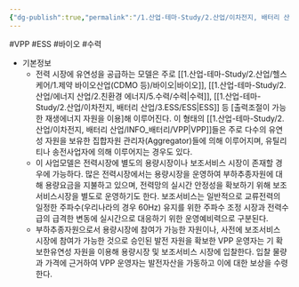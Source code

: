 ```yaml
---
{"dg-publish":true,"permalink":"/1.산업-테마-Study/2.산업/이차전지, 배터리 산업/INFO_배터리/유연성 공급 모델/","created":"2024-11-20T21:02:27.697+09:00","updated":"2025-06-03T20:07:21.564+09:00"}
---
```


#VPP #ESS #바이오 #수력 

- 기본정보
	- 전력 시장에 유연성을 공급하는 모델은 주로 [[1.산업-테마-Study/2.산업/헬스케어/1.제약 바이오산업(CDMO 등)/바이오\|바이오]], [[1.산업-테마-Study/2.산업/에너지 산업/2.친환경 에너지/5.수력/수력\|수력]], [[1.산업-테마-Study/2.산업/이차전지, 배터리 산업/3.ESS/ESS\|ESS]] 등 [출력조절이 가능한 재생에너지 자원을 이용]해 이루어진다. 이 형태의 [[1.산업-테마-Study/2.산업/이차전지, 배터리 산업/INFO_배터리/VPP\|VPP]]들은 주로 다수의 유연성 자원을 보유한 집합자원 관리자(Aggregator)들에 의해 이루어지며, 유틸리티나 송전사업자에 의해 이루어지는 경우도 있다.
	- 이 사업모델은 전력시장에 별도의 용량시장이나 보조서비스 시장이 존재할 경우에 가능하다. 많은 전력시장에서는 용량시장을 운영하여 부하추종자원에 대해 용량요금을 지불하고 있으며, 전력망의 실시간 안정성을 확보하기 위해 보조서비스시장을 별도로 운영하기도 한다. 보조서비스는 일반적으로 교류전력의 일정한 주파수(우리나라의 경우 60Hz) 유지를 위한 주파수 조정 시장과 전력수급의 급격한 변동에 실시간으로 대응하기 위한 운영예비력으로 구분된다.
	- 부하추종자원으로서 용량시장에 참여가 가능한 자원이나, 사전에 보조서비스 시장에 참여가 가능한 것으로 승인된 발전 자원을 확보한 VPP 운영자는 기 확보한유연성 자원을 이용해 용량시장 및 보조서비스 시장에 입찰한다. 입찰 물량과 가격에 근거하여 VPP 운영자는 발전자산을 가동하고 이에 대한 보상을 수령한다.
